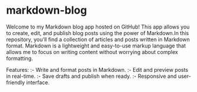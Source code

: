 # markdown-blog
Welcome to my Markdown blog app hosted on GitHub! This app allows you to create, edit, and publish blog posts using the power of Markdown.In this repository, you'll find a collection of articles and posts written in Markdown format. Markdown is a lightweight and easy-to-use markup language that allows me to focus on writing content without worrying about complex formatting. 

Features:
:- Write and format posts in Markdown.
:- Edit and preview posts in real-time.
:- Save drafts and publish when ready.
:- Responsive and user-friendly interface.
